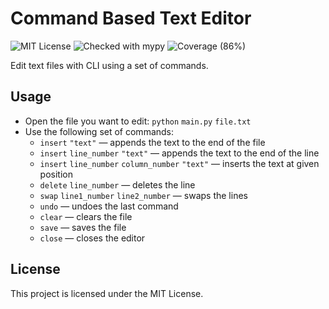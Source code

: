 # Command Based Text Editor
![MIT License](https://img.shields.io/github/license/JustKappaMan/Command-Based-Text-Editor)
![Checked with mypy](https://img.shields.io/badge/mypy-checked-blue)
![Coverage (86%)](https://img.shields.io/badge/coverage-86%25-brightgreen)

Edit text files with CLI using a set of commands.
## Usage
* Open the file you want to edit: `python` `main.py` `file.txt`
* Use the following set of commands:
  * `insert` `"text"` — appends the text to the end of the file
  * `insert` `line_number` `"text"` — appends the text to the end of the line
  * `insert` `line_number` `column_number` `"text"` — inserts the text at given position
  * `delete` `line_number` — deletes the line
  * `swap` `line1_number` `line2_number` — swaps the lines
  * `undo` — undoes the last command
  * `clear` — clears the file
  * `save` — saves the file
  * `close` — closes the editor
## License
This project is licensed under the MIT License.